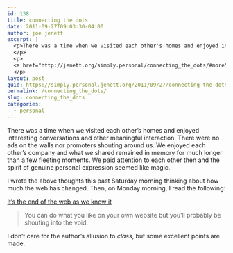 ```yaml
---
id: 138
title: connecting the dots
date: 2011-09-27T09:03:30-04:00
author: joe jenett
excerpt: |
  <p>There was a time when we visited each other's homes and enjoyed interesting conversations and other meaningful interaction.  There were no ads on the walls nor promoters shouting around us. We enjoyed each other's company and what we shared remained in memory for much longer than a few fleeting moments. We paid attention to each other then and the spirit of genuine personal expression seemed like magic.
  </p>
  <p>
  <a href="http://jenett.org/simply.personal/connecting_the_dots/#more">Continue reading "connecting the dots" &raquo;</a>
  </p>
layout: post
guid: https://simply.personal.jenett.org/2011/09/27/connecting-the-dots/
permalink: /connecting_the_dots/
slug: connecting_the_dots
categories:
  - personal
---
```

There was a time when we visited each other’s homes and enjoyed interesting conversations and other meaningful interaction. There were no ads on the walls nor promoters shouting around us. We enjoyed each other’s company and what we shared remained in memory for much longer than a few fleeting moments. We paid attention to each other then and the spirit of genuine personal expression seemed like magic. 

<!--more-->

I wrote the above thoughts this past Saturday morning thinking about how much the web has changed. Then, on Monday morning, I read the following: 

[It’s the end of the web as we know it](http://adrianshort.co.uk/2011/09/25/its-the-end-of-the-web-as-we-know-it/)

> You can do what you like on your own website but you’ll probably be shouting into the void. 

I don’t care for the author’s allusion to _class_, but some excellent points are made.